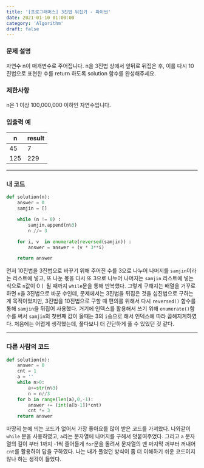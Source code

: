 ```yaml
---
title: '[프로그래머스] 3진법 뒤집기 - 파이썬'
date: 2021-01-10 01:00:00
category: 'Algorithm'
draft: false
---
```


### 문제 설명

자연수 n이 매개변수로 주어집니다. n을 3진법 상에서 앞뒤로 뒤집은 후, 이를 다시 10진법으로 표현한 수를 return 하도록 solution 함수를 완성해주세요.

### 제한사항

n은 1 이상 100,000,000 이하인 자연수입니다.

### 입출력 예

| n   | result |
| --- | ------ |
| 45  | 7      |
| 125 | 229    |

---

### 내 코드

```python
def solution(n):
    answer = 0
    samjin = []

    while (n != 0) :
        samjin.append(n%3)
        n //= 3

    for i, v  in enumerate(reversed(samjin)) :
        answer = answer + (v * 3**i)

    return answer
```

먼저 10진법을 3진법으로 바꾸기 위해 주어진 수를 3으로 나누어 나머지를 `samjin`이라는 리스트에 넣고, 또 나눈 몫을 다시 또 3으로 나누어 나머지는 `samjin` 리스트에 넣는 식으로 `n`값이 0ㅣ 될 때까지 `while`문을 통해 반복했다. 그렇게 구해지는 배열을 거꾸로 하면 `n`을 3진법으로 바꾼 수인데, 문제에서는 3진법을 뒤집은 것을 십진법으로 구하는게 목적이었지만, 3진법을 10진법으로 구할 때 편의를 위해서 다시 `reversed()` 함수를 통해 `samjin`을 뒤집어 사용했다. 거기에 인덱스를 활용해서 쓰기 위해 `enumerate()`함수를 써서 `samjin`의 첫번째 값이 올때는 3의 `i`승으로 해서 인덱스에 따라 곱해지게하였다. 처음에는 어렵게 생각했는데, 풀다보니 더 간단하게 풀 수 있었던 것 같다.

---

### 다른 사람의 코드

```python
def solution(n):
    answer = 0
    cnt = 1
    a = ''
    while n>0:
        a+=str(n%3)
        n = n//3
    for b in range(len(a),0,-1):
        answer += (int(a[b-1])*cnt)
        cnt *= 3
    return answer
```

마땅히 눈에 띄는 코드가 없어서 가장 좋아요를 많이 받은 코드를 가져왔다. 나와같이 `while` 문을 사용하였고, `a`라는 문자열에 나머지를 구해서 덧붙여주었다. 그리고 `a` 문자열의 길이 부터 1까지 -1씩 줄어들게 `for`문을 돌려서 문자열의 맨 마지막 꺼부터 꺼내어 `cnt`를 활용하여 답을 구하였다. 나는 내가 풀었던 방식이 좀 더 이해하기 쉬운 코드이지 않나 하는 생각이 들었다.
